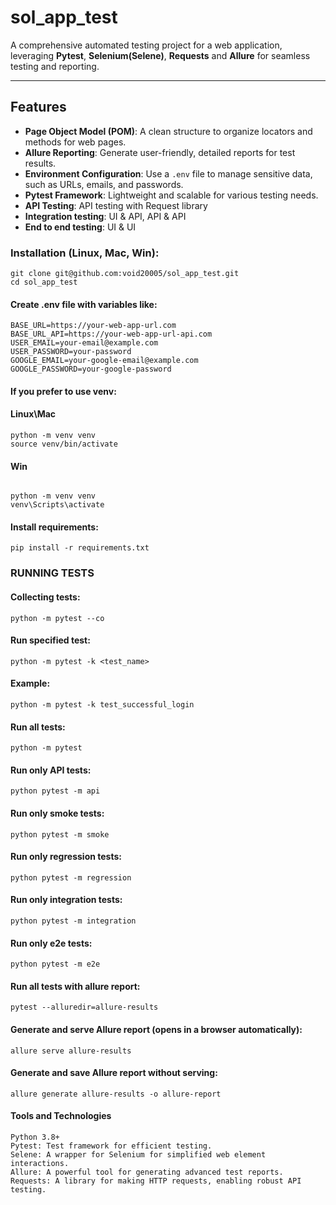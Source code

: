 # sol_app_test

A comprehensive automated testing project for a web application, leveraging **Pytest**, **Selenium(Selene)**, **Requests** and **Allure** for seamless testing and reporting.

---

## Features

- **Page Object Model (POM)**: A clean structure to organize locators and methods for web pages.
- **Allure Reporting**: Generate user-friendly, detailed reports for test results.
- **Environment Configuration**: Use a `.env` file to manage sensitive data, such as URLs, emails, and passwords.
- **Pytest Framework**: Lightweight and scalable for various testing needs.
- **API Testing**: API testing with Request library
- **Integration testing**: UI & API, API & API
- **End to end testing**: UI & UI

### **Installation (Linux, Mac, Win):**
```
git clone git@github.com:void20005/sol_app_test.git
cd sol_app_test
```
#### Create .env file with variables like:
```
BASE_URL=https://your-web-app-url.com
BASE_URL_API=https://your-web-app-url-api.com
USER_EMAIL=your-email@example.com
USER_PASSWORD=your-password
GOOGLE_EMAIL=your-google-email@example.com
GOOGLE_PASSWORD=your-google-password
```
#### If you prefer to use venv:
#### Linux\Mac
```
python -m venv venv
source venv/bin/activate
```
#### Win
```

python -m venv venv
venv\Scripts\activate
```
#### Install requirements:

```
pip install -r requirements.txt
```

### RUNNING TESTS


#### Collecting tests:
```
python -m pytest --co
```

#### Run specified test:
```
python -m pytest -k <test_name>
```

#### Example:
```
python -m pytest -k test_successful_login
```

#### Run all tests:
```
python -m pytest
```
#### Run only API tests:
```
python pytest -m api
```
#### Run only smoke tests:
```
python pytest -m smoke
```

#### Run only regression  tests:
```
python pytest -m regression 
```

#### Run only integration tests:
```
python pytest -m integration
```
#### Run only e2e tests:
```
python pytest -m e2e
```
#### Run all tests with allure report:
```
pytest --alluredir=allure-results
```
#### Generate and serve Allure report (opens in a browser automatically):
```
allure serve allure-results
```
#### Generate and save Allure report without serving:
```
allure generate allure-results -o allure-report
```

#### Tools and Technologies
```
Python 3.8+
Pytest: Test framework for efficient testing.
Selene: A wrapper for Selenium for simplified web element interactions.
Allure: A powerful tool for generating advanced test reports.
Requests: A library for making HTTP requests, enabling robust API testing.
```
```
